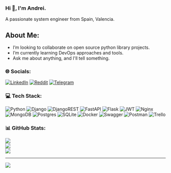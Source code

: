 ### Hi 👋, I'm Andrei.
A passionate system engineer from Spain, Valencia.

## About Me:
* I’m looking to collaborate on open source python library projects.
* I’m currently learning DevOps approaches and tools.
* Ask me about anything, and I'll tell something.


### 🌐 Socials:
[![LinkedIn](https://img.shields.io/badge/LinkedIn-%230077B5.svg?logo=linkedin&logoColor=white)](https://linkedin.com/in/andrei-bychkov-166b14109)
[![Reddit](https://img.shields.io/badge/Reddit-%23FF4500.svg?logo=Reddit&logoColor=white)](https://reddit.com/user/veneklasen)
[![Telegram](https://img.shields.io/badge/-telegram-red?color=white&logo=telegram&logoColor=blue)](https://t.me/veneklasen)

### 💻 Tech Stack:
![Python](https://img.shields.io/badge/python-3670A0?style=flat&logo=python&logoColor=ffdd54) ![Django](https://img.shields.io/badge/django-%23092E20.svg?style=flat&logo=django&logoColor=white) ![DjangoREST](https://img.shields.io/badge/DJANGO-REST-ff1709?style=flat&logo=django&logoColor=white&color=ff1709&labelColor=gray) ![FastAPI](https://img.shields.io/badge/FastAPI-005571?style=flat&logo=fastapi) ![Flask](https://img.shields.io/badge/flask-%23000.svg?style=flat&logo=flask&logoColor=white) ![JWT](https://img.shields.io/badge/JWT-black?style=flat&logo=JSON%20web%20tokens) ![Nginx](https://img.shields.io/badge/nginx-%23009639.svg?style=flat&logo=nginx&logoColor=white) ![MongoDB](https://img.shields.io/badge/MongoDB-%234ea94b.svg?style=flat&logo=mongodb&logoColor=white) ![Postgres](https://img.shields.io/badge/postgres-%23316192.svg?style=flat&logo=postgresql&logoColor=white) ![SQLite](https://img.shields.io/badge/sqlite-%2307405e.svg?style=flat&logo=sqlite&logoColor=white) ![Docker](https://img.shields.io/badge/docker-%230db7ed.svg?style=flat&logo=docker&logoColor=white) ![Swagger](https://img.shields.io/badge/-Swagger-%23Clojure?style=flat&logo=swagger&logoColor=white) ![Postman](https://img.shields.io/badge/Postman-FF6C37?style=flat&logo=postman&logoColor=white) ![Trello](https://img.shields.io/badge/Trello-%23026AA7.svg?style=flat&logo=Trello&logoColor=white)

### 📊 GitHub Stats:
![](https://github-readme-stats.vercel.app/api?username=AndreyVnk&theme=gruvbox&hide_border=false&include_all_commits=false&count_private=false)<br/>
![](https://github-readme-streak-stats.herokuapp.com/?user=AndreyVnk&theme=gruvbox&hide_border=false)<br/>
![](https://github-readme-stats.vercel.app/api/top-langs/?username=AndreyVnk&theme=gruvbox&hide_border=false&include_all_commits=false&count_private=false&layout=compact)

---
[![](https://visitcount.itsvg.in/api?id=AndreyVnk&icon=6&color=7)](https://visitcount.itsvg.in)

<!-- Proudly created with GPRM ( https://gprm.itsvg.in ) -->
